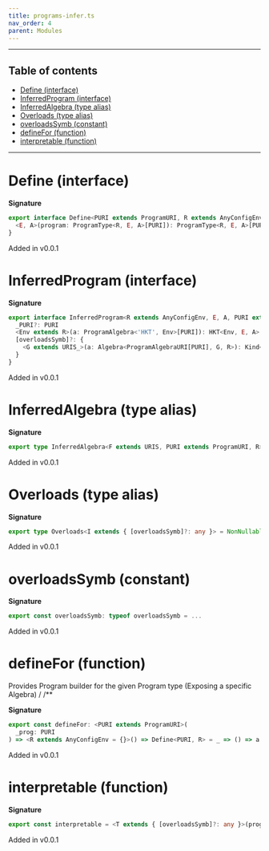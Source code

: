 ```yaml
---
title: programs-infer.ts
nav_order: 4
parent: Modules
---
```


---

<h2 class="text-delta">Table of contents</h2>

- [Define (interface)](#define-interface)
- [InferredProgram (interface)](#inferredprogram-interface)
- [InferredAlgebra (type alias)](#inferredalgebra-type-alias)
- [Overloads (type alias)](#overloads-type-alias)
- [overloadsSymb (constant)](#overloadssymb-constant)
- [defineFor (function)](#definefor-function)
- [interpretable (function)](#interpretable-function)

---

# Define (interface)

**Signature**

```ts
export interface Define<PURI extends ProgramURI, R extends AnyConfigEnv = {}> {
  <E, A>(program: ProgramType<R, E, A>[PURI]): ProgramType<R, E, A>[PURI]
}
```

Added in v0.0.1

# InferredProgram (interface)

**Signature**

```ts
export interface InferredProgram<R extends AnyConfigEnv, E, A, PURI extends ProgramURI> {
  _PURI?: PURI
  <Env extends R>(a: ProgramAlgebra<'HKT', Env>[PURI]): HKT<Env, E, A>
  [overloadsSymb]?: {
    <G extends URIS_>(a: Algebra<ProgramAlgebraURI[PURI], G, R>): Kind<G, { [k in G & keyof R]: R[k] }, E, A>
  }
}
```

Added in v0.0.1

# InferredAlgebra (type alias)

**Signature**

```ts
export type InferredAlgebra<F extends URIS, PURI extends ProgramURI, R> = Algebra<ProgramAlgebraURI[PURI], F, R>
```

Added in v0.0.1

# Overloads (type alias)

**Signature**

```ts
export type Overloads<I extends { [overloadsSymb]?: any }> = NonNullable<I[typeof overloadsSymb]>
```

Added in v0.0.1

# overloadsSymb (constant)

**Signature**

```ts
export const overloadsSymb: typeof overloadsSymb = ...
```

Added in v0.0.1

# defineFor (function)

Provides Program builder for the given Program type (Exposing a specific Algebra)
/
/\*\*

**Signature**

```ts
export const defineFor: <PURI extends ProgramURI>(
  _prog: PURI
) => <R extends AnyConfigEnv = {}>() => Define<PURI, R> = _ => () => a => ...
```

Added in v0.0.1

# interpretable (function)

**Signature**

```ts
export const interpretable = <T extends { [overloadsSymb]?: any }>(program: T): Overloads<T> => ...
```

Added in v0.0.1
